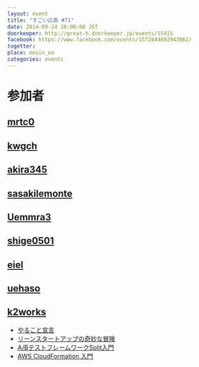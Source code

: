 ```yaml
---
layout: event
title: "すごい広島 #71"
date: 2014-09-24 18:00:00 JST
doorkeeper: http://great-h.doorkeeper.jp/events/15415
facebook: https://www.facebook.com/events/1572844892943862/
togetter:
place: movin_on
categories: events
---
```


# 参加者


## [mrtc0](http://twitter.com/mrtc0)


## [kwgch](https://github.com/kwgch)


## [akira345](https://github.com/akira345)


## [sasakilemonte](https://github.com/sasakilemonte)


## [Uemmra3](https://github.com/Uemmra3)


## [shige0501](https://github.com/shige0501)


## [eiel](http://eiel.info/)


## [uehaso](https://github.com/uehaso)


## [k2works](https://github.com/k2works)

* [やること宣言](https://github.com/great-h/great-h.github.io/issues/1253)
* [リーンスタートアップの奇妙な冒険](http://www.slideshare.net/kakimomokuri/ss-39629182)
* [A/BテストフレームワークSplit入門](https://github.com/k2works/ab_testing_split_introduction)
* [AWS CloudFormation 入門](https://github.com/k2works/aws_cloudformation_introduction)
